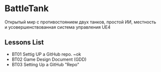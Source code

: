 ﻿# BattleTank
Открытый мир с противостоянием двух танков, простой ИИ, местность и усовершенствованная система управления UE4


## Lessons List
* BT01 Settig UP a GitHub repo. ~ok
* BT02 Game Design Document (GDD)
* BT03 Setting Up a GitHub "Repo"